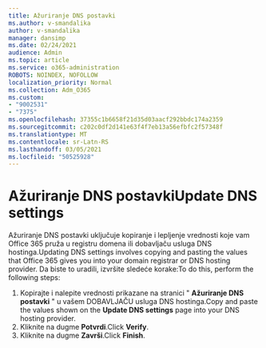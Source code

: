 ```yaml
---
title: Ažuriranje DNS postavki
ms.author: v-smandalika
author: v-smandalika
manager: dansimp
ms.date: 02/24/2021
audience: Admin
ms.topic: article
ms.service: o365-administration
ROBOTS: NOINDEX, NOFOLLOW
localization_priority: Normal
ms.collection: Adm_O365
ms.custom:
- "9002531"
- "7375"
ms.openlocfilehash: 37355c1b6658f21d35d03aacf292bbdc174a2359
ms.sourcegitcommit: c202c0df2d141e63f4f7eb13a56efbfc2f57348f
ms.translationtype: MT
ms.contentlocale: sr-Latn-RS
ms.lasthandoff: 03/05/2021
ms.locfileid: "50525928"
---
```

# <a name="update-dns-settings"></a><span data-ttu-id="61c24-102">Ažuriranje DNS postavki</span><span class="sxs-lookup"><span data-stu-id="61c24-102">Update DNS settings</span></span>

<span data-ttu-id="61c24-103">Ažuriranje DNS postavki uključuje kopiranje i lepljenje vrednosti koje vam Office 365 pruža u registru domena ili dobavljaču usluga DNS hostinga.</span><span class="sxs-lookup"><span data-stu-id="61c24-103">Updating DNS settings involves copying and pasting the values that Office 365 gives you into your domain registrar or DNS hosting provider.</span></span> <span data-ttu-id="61c24-104">Da biste to uradili, izvršite sledeće korake:</span><span class="sxs-lookup"><span data-stu-id="61c24-104">To do this, perform the following steps:</span></span>

1. <span data-ttu-id="61c24-105">Kopirajte i nalepite vrednosti prikazane na stranici " **Ažuriranje DNS postavki** " u vašem DOBAVLJAČU usluga DNS hostinga.</span><span class="sxs-lookup"><span data-stu-id="61c24-105">Copy and paste the values shown on the **Update DNS settings** page into your DNS hosting provider.</span></span>
2. <span data-ttu-id="61c24-106">Kliknite na dugme **Potvrdi**.</span><span class="sxs-lookup"><span data-stu-id="61c24-106">Click **Verify**.</span></span>
3. <span data-ttu-id="61c24-107">Kliknite na dugme **Završi**.</span><span class="sxs-lookup"><span data-stu-id="61c24-107">Click **Finish**.</span></span>